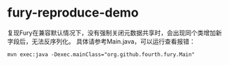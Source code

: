 # fury-reproduce-demo

复现Fury在兼容默认情况下，没有强制关闭元数据共享时，会出现同个类增加新字段后，无法反序列化。
具体请参考Main.java，可以运行查看报错：
```shell
mvn exec:java -Dexec.mainClass="org.github.fourth.fury.Main"
```

